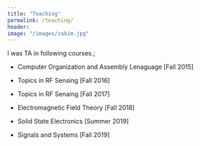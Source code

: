 ```yaml
---
title: "Teaching"
permalink: /teaching/
header:
image: "/images/zakim.jpg"
---
```




I was TA in following courses.;


* Computer Organization and Assembly Lenaguage [Fall 2015]
  
* Topics in RF Sensing [Fall 2016]

* Topics in RF Senaing [Fall 2017]

* Electromagnetic Field Theory [Fall 2018]

* Solid State Electronics [Summer 2019]

* Signals and Systems [Fall 2019]
